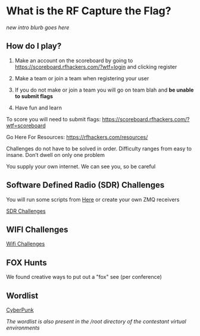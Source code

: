 # What is the RF Capture the Flag?
*new intro blurb goes here*


## How do I play?

1. Make an account on the scoreboard by going to https://scoreboard.rfhackers.com/?wtf=login and clicking register

2. Make a team or join a team when registering your user

3. If you do not make or join a team you will go on team blah and **be unable to submit flags**
4.  Have fun and learn


To score you will need to submit flags: https://scoreboard.rfhackers.com/?wtf=scoreboard

Go Here For Resources: https://rfhackers.com/resources/

Challenges do not have to be solved in order. Difficulty ranges from easy to insane. Don’t dwell on only one problem

You supply your own internet. We can see you, so be careful


## Software Defined Radio (SDR) Challenges

You will run some scripts from [Here](https://github.com/rfhs/wctf-sdr-tools) or create your own ZMQ receivers

[SDR Challenges](https://github.com/rfhs/rfhs-wiki/wiki/WirelessCaptureTheFlag-WCTF-SoftwareDefinedRadio-Challenges)

## WIFI Challenges

[Wifi Challenges](https://github.com/rfhs/rfhs-wiki/wiki/RF-CTF-WIFI-Challenges)

## FOX Hunts

We found creative ways to put out a "fox" see (per conference)

## Wordlist

[CyberPunk](https://github.com/rfhs/wctf-files/blob/master/wordlist/cyberpunk.words)


*The wordlist is also present in the /root directory of the contestant virtual environments*
